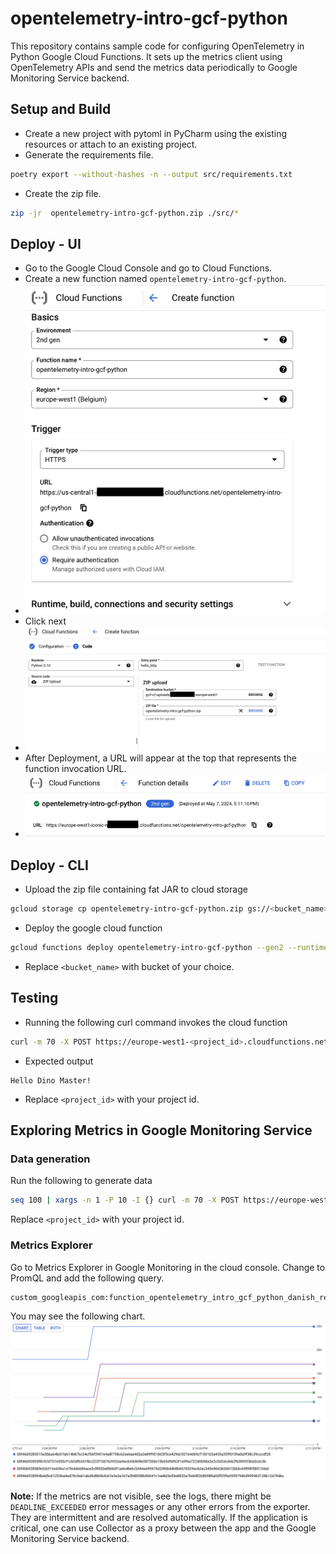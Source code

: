 # opentelemetry-intro-gcf-python

This repository contains sample code for configuring OpenTelemetry in Python Google Cloud Functions.
It sets up the metrics client using OpenTelemetry APIs and send the metrics data periodically to Google Monitoring Service backend.

## Setup and Build
- Create a new project with pytoml in PyCharm using the existing resources or attach to an existing project.
- Generate the requirements file.
```bash
poetry export --without-hashes -n --output src/requirements.txt
```
- Create the zip file. 
```bash
zip -jr  opentelemetry-intro-gcf-python.zip ./src/*
```

## Deploy - UI

- Go to the Google Cloud Console and go to Cloud Functions.
- Create a new function named `opentelemetry-intro-gcf-python`.
- ![](./images/create_1.png)
- Click next
- ![](./images/create_2.png)
- After Deployment, a URL will appear at the top that represents the function invocation URL. 
- ![](./images/url.png)

## Deploy - CLI

- Upload the zip file containing fat JAR to cloud storage
```bash
gcloud storage cp opentelemetry-intro-gcf-python.zip gs://<bucket_name>/functions/opentelemetry-intro-gcf-python.zip
```
- Deploy the google cloud function
```bash
gcloud functions deploy opentelemetry-intro-gcf-python --gen2 --runtime=python310 --region=europe-west1 --source=gs://<bucket_name>/functions/opentelemetry-intro-gcf-python.zip --entry-point=hello_http --memory=256MB --trigger-http
```
- Replace `<bucket_name>` with bucket of your choice.

## Testing
- Running the following curl command invokes the cloud function
```bash
curl -m 70 -X POST https://europe-west1-<project_id>.cloudfunctions.net/opentelemetry-intro-gcf-python -H "Authorization: bearer $(gcloud auth print-identity-token)" -H "Content-Type: application/json" -d '{  "name": "Dino Master" }'
```
- Expected output
```
Hello Dino Master!
```
- Replace `<project_id>` with your project id.
## Exploring Metrics in Google Monitoring Service

### Data generation
Run the following to generate data 

```bash
seq 100 | xargs -n 1 -P 10 -I {} curl -m 70 -X POST https://europe-west1-<project_id>.cloudfunctions.net/opentelemetry-intro-gcf-python -H "Authorization: bearer $(gcloud auth print-identity-token)" -H "Content-Type: application/json" -d '{  "name": "Dino Master" }'
```

Replace `<project_id>` with your project id.

### Metrics Explorer
Go to Metrics Explorer in Google Monitoring in the cloud console. Change to PromQL and add the following query.

```
custom_googleapis_com:function_opentelemetry_intro_gcf_python_danish_requests{monitored_resource="generic_task"}
```

You may see the following chart.
![](./images/7140938.png)

**Note:** If the metrics are not visible, see the logs, there might be `DEADLINE_EXCEEDED` error messages or any other errors from the exporter. They are intermittent and are resolved automatically. If the application is critical, one can use Collector as a proxy between the app and the Google Monitoring Service backend.  